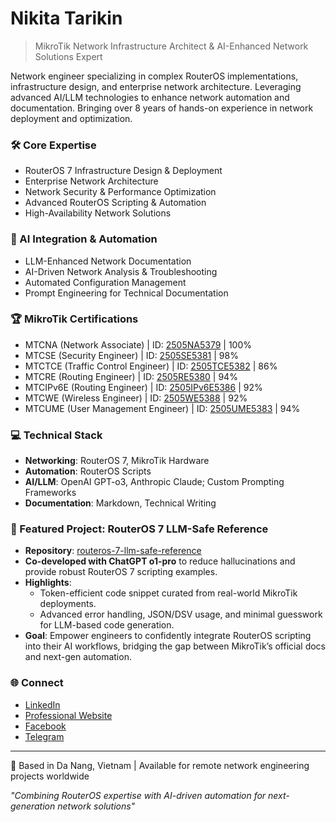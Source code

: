 # Nikita Tarikin

> MikroTik Network Infrastructure Architect & AI-Enhanced Network Solutions Expert

Network engineer specializing in complex RouterOS implementations, infrastructure design, and enterprise network architecture. Leveraging advanced AI/LLM technologies to enhance network automation and documentation. Bringing over 8 years of hands-on experience in network deployment and optimization.

### 🛠 Core Expertise
- RouterOS 7 Infrastructure Design & Deployment
- Enterprise Network Architecture
- Network Security & Performance Optimization
- Advanced RouterOS Scripting & Automation
- High-Availability Network Solutions

### 🤖 AI Integration & Automation
- LLM-Enhanced Network Documentation
- AI-Driven Network Analysis & Troubleshooting
- Automated Configuration Management
- Prompt Engineering for Technical Documentation

### 🏆 MikroTik Certifications
- MTCNA (Network Associate) | ID: [2505NA5379](https://mikrotik.com/training/certificates/c455379cedf8dfd6abb8) | 100%
- MTCSE (Security Engineer) | ID: [2505SE5381](https://mikrotik.com/training/certificates/c455381c846524d344c8) | 98%
- MTCTCE (Traffic Control Engineer) | ID: [2505TCE5382](https://mikrotik.com/training/certificates/c455382c7db30612e5c2) | 86%
- MTCRE (Routing Engineer) | ID: [2505RE5380](https://mikrotik.com/training/certificates/c455380c9954bdd992ac) | 94%
- MTCIPv6E (Routing Engineer) | ID: [2505IPv6E5386](https://mikrotik.com/training/certificates/c455386c64a79fe53af9) | 92%
- MTCWE (Wireless Engineer) | ID: [2505WE5388](https://mikrotik.com/training/certificates/c455388cac6a5acc2963) | 92%
- MTCUME (User Management Engineer) | ID: [2505UME5383](https://mikrotik.com/training/certificates/c455383c48d58564e450) | 94%

### 💻 Technical Stack
- **Networking**: RouterOS 7, MikroTik Hardware
- **Automation**: RouterOS Scripts
- **AI/LLM**: OpenAI GPT-o3, Anthropic Claude; Custom Prompting Frameworks
- **Documentation**: Markdown, Technical Writing

### 🚀 Featured Project: RouterOS 7 LLM-Safe Reference
- **Repository**: [routeros-7-llm-safe-reference](https://github.com/tarikin/routeros-7-llm-safe-reference)
- **Co-developed with ChatGPT o1-pro** to reduce hallucinations and provide robust RouterOS 7 scripting examples.
- **Highlights**:
  - Token-efficient code snippet curated from real-world MikroTik deployments.
  - Advanced error handling, JSON/DSV usage, and minimal guesswork for LLM-based code generation.
- **Goal**: Empower engineers to confidently integrate RouterOS scripting into their AI workflows, bridging the gap between MikroTik’s official docs and next-gen automation.


### 🌐 Connect
- [LinkedIn](https://www.linkedin.com/in/nikita-tarikin/)
- [Professional Website](https://tarikin.com)
- [Facebook](https://facebook.com/tarikin)
- [Telegram](https://t.me/tarikin)

---
📍 Based in Da Nang, Vietnam | Available for remote network engineering projects worldwide

*"Combining RouterOS expertise with AI-driven automation for next-generation network solutions"*
